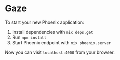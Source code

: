 # Gaze

To start your new Phoenix application:

1. Install dependencies with `mix deps.get`
2. Run `npm install`
3. Start Phoenix endpoint with `mix phoenix.server`

Now you can visit `localhost:4000` from your browser.

